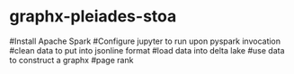 # graphx-pleiades-stoa

#Install Apache Spark
#Configure jupyter to run upon pyspark invocation
#clean data to put into jsonline format
#load data into delta lake
#use data to construct a graphx
#page rank

